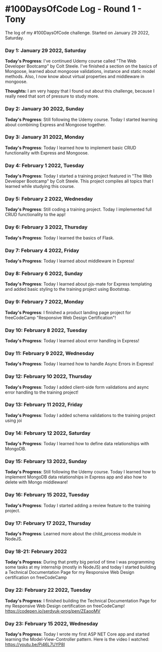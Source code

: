 # #100DaysOfCode Log - Round 1 - Tony

The log of my #100DaysOfCode challenge. Started on January 29 2022, Saturday.

### Day 1: January 29 2022, Saturday

**Today's Progress**: I've continued Udemy course called "The Web Developer Bootcamp" by Colt Steele. I've finished a section on the basics of Mongoose, learned about mongoose validations, instance and static model methods. Also, I now know about virtual properties and middleware in mongoose.

**Thoughts:** I am very happy that I found out about this challenge, because I really need that sort of pressure to study more.


### Day 2: January 30 2022, Sunday

**Today's Progress**: Still following the Udemy course. Today I started learning about combining Express and Mongoose together.


### Day 3: January 31 2022, Monday

**Today's Progress**: Today I learned how to implement basic CRUD functionality with Express and Mongoose.


### Day 4: February 1 2022, Tuesday

**Today's Progress**: Today I started a training project featured in "The Web Developer Bootcamp" by Colt Steele. This project compiles all topics that I learned while studying this course.


### Day 5: February 2 2022, Wednesday

**Today's Progress**: Still coding a training project. Today I implemented full CRUD functionality to the app!


### Day 6: February 3 2022, Thursday

**Today's Progress**: Today I learned the basics of Flask.


### Day 7: February 4 2022, Friday

**Today's Progress**: Today I learned about middleware in Express!


### Day 8: February 6 2022, Sunday

**Today's Progress**: Today I learned about pjs-mate for Express templating and added basic styling to the training project using Bootstrap.


### Day 9: February 7 2022, Monday

**Today's Progress**: I finished a product landing page project for freeCodeCamp "Responsive Web Design Certification"!


### Day 10: February 8 2022, Tuesday

**Today's Progress**: Today I learned about error handling in Express!


### Day 11: February 9 2022, Wednesday

**Today's Progress**: Today I learned how to handle Async Errors in Express!


### Day 12: February 10 2022, Thursday

**Today's Progress**: Today I added client-side form validations and async error handling to the training project!


### Day 13: February 11 2022, Friday

**Today's Progress**: Today I added schema validations to the training project using joi


### Day 14: February 12 2022, Saturday

**Today's Progress**: Today I learned how to define data relationships with MongoDB.


### Day 15: February 13 2022, Sunday

**Today's Progress**: Still following the Udemy course. Today I learned how to implement MongoDB data relationships in Express app and also how to delete with Mongo middleware!


### Day 16: February 15 2022, Tuesday

**Today's Progress**: Today I started adding a review feature to the training project.


### Day 17: February 17 2022, Thursday

**Today's Progress**: Learned more about the child_process module in NodeJS.


### Day 18-21: February 2022 

**Today's Progress**: During that pretty big period of time I was programming some tasks at my internship (mostly in NodeJS) and today I started building a Technical Documentation Page for my Responsive Web Design certification on freeCodeCamp


### Day 22: February 22 2022, Tuesday

**Today's Progress**: I finished building the Technical Documentation Page for my Responsive Web Design certification on freeCodeCamp!
https://codepen.io/serdyuk-prog/pen/ZEaooMV


### Day 23: February 15 2022, Wednesday

**Today's Progress**: Today I wrote my first ASP NET Core app
and started learning the Model-View-Controller pattern. Here is the video I watched: https://youtu.be/Pi46L7UYP8I

